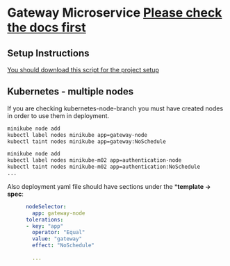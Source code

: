 # Gateway Microservice [Please check the docs first](https://github.com/miloskec/gateway/blob/dockerhub-example/documentation/MicroServices%20gateway%20documentation.pdf)

## Setup Instructions

[You should download this script for the project setup](https://github.com/miloskec/setupscript)

## Kubernetes - multiple nodes 

If you are checking kubernetes-node-branch you must have created nodes in order to use them in deployment. 

```sh
minikube node add 
kubectl label nodes minikube app=gateway-node 
kubectl taint nodes minikube app=gateway:NoSchedule 

minikube node add 
kubectl label nodes minikube-m02 app=authentication-node 
kubectl taint nodes minikube-m02 app=authentication:NoSchedule 
...

```

Also deployment yaml file should have sections under the ***template -> spec**:
```yaml
      nodeSelector: 
        app: gateway-node 
      tolerations: 
      - key: "app" 
        operator: "Equal" 
        value: "gateway" 
        effect: "NoSchedule" 

        ...
```




